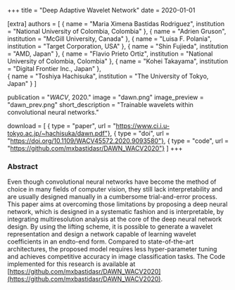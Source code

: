 +++
title = "Deep Adaptive Wavelet Network"
date = 2020-01-01

[extra]
authors = [
    { name = "Maria Ximena Bastidas Rodriguez", institution = "National University of Colombia, Colombia" },
    { name = "Adrien Gruson", institution = "McGill University, Canada" },
    { name = "Luisa F. Polania", institution = "Target Corporation, USA" },
    { name = "Shin Fujieda", institution = "AMD, Japan" },
    { name = "Flavio Prieto Ortiz", institution = "National University of Colombia, Colombia" },
    { name = "Kohei Takayama", institution = "Digital Frontier Inc., Japan" },  
    { name = "Toshiya Hachisuka", institution = "The University of Tokyo, Japan" }
]

publication = "*WACV*, 2020."
image = "dawn.png"
image_preview = "dawn_prev.png"
short_description = "Trainable wavelets within convolutional neural networks."

download = [ 
    { type = "paper", url = "https://www.ci.i.u-tokyo.ac.jp/~hachisuka/dawn.pdf"},
    { type = "doi", url = "https://doi.org/10.1109/WACV45572.2020.9093580"},
    { type = "code", url = "https://github.com/mxbastidasr/DAWN_WACV2020"}
]
+++

### Abstract

Even though convolutional neural networks have become the method of choice in many fields of computer vision, they still lack interpretability and are usually designed manually in a cumbersome trial-and-error process. This paper aims at overcoming those limitations by proposing a deep neural network, which is designed in a systematic fashion and is interpretable, by integrating  multiresolution analysis at the core of the deep neural network design. By using the lifting scheme, it is possible to generate a wavelet representation and design a network capable of learning wavelet coefficients in an endto-end form. Compared to state-of-the-art architectures, the proposed model requires less hyper-parameter tuning and achieves competitive accuracy in image classification tasks. The Code implemented for this research is available at [https://github.com/mxbastidasr/DAWN_WACV2020](https://github.com/mxbastidasr/DAWN_WACV2020).